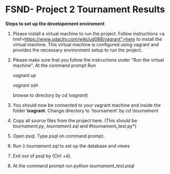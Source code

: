 FSND- Project 2 Tournament Results
=============

<b>Steps to set up the developement enviroment</b>



1. Please install a virtual machine to run the project. Follow instructions <a href=https://www.udacity.com/wiki/ud088/vagrant">here </a> to install the virtual machine. This virtual machine is configured using vagrant and provides the necessary environment setup to run the project.


2. Please make sure that you follow the instructions under "Run the virtual machine". At the command prompt Run

	*vagrant up* 

	*vagrant ssh* 

	browse to directory by *cd \vagrant*)
 

2. You should now be connected to your vagrant machine and inside the folder <b>\vagrant</b>. Change directory to 'tournament' by *cd \tournament*



3. Copy all source files from the project here. (This should be *tournament.py*, *tournament.sql* and #tournament_test.py*)


4. Open psql. Type *psql* on command prompt.



5. Run *\i tournament.sql* to set up the database and views


6. Exit out of psql by (Ctrl +d).


7. At the command prompt run *python tournament_test.psql*




